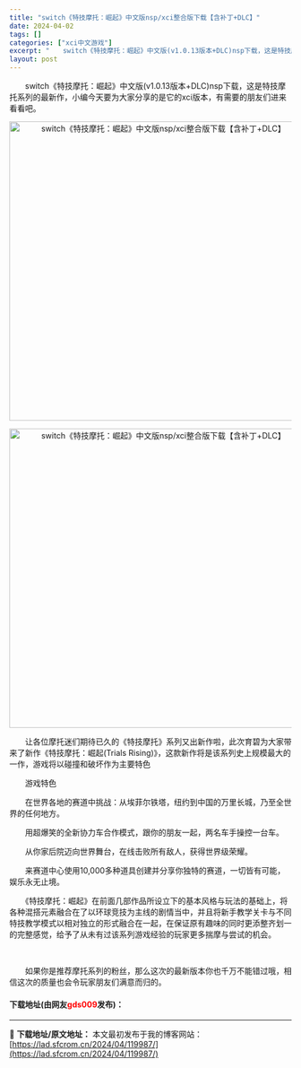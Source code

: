 ```yaml
---
title: "switch《特技摩托：崛起》中文版nsp/xci整合版下载【含补丁+DLC】"
date: 2024-04-02
tags: []
categories: ["xci中文游戏"]
excerpt: "　　switch《特技摩托：崛起》中文版(v1.0.13版本+DLC)nsp下载，这是特技摩托系列的最新作，小编今天要为大家分享的是它的xci版本，有需要的朋友们进来看看吧。 　　让各位摩托迷们期待已久的《特技摩托》系列又出新作啦，此次育碧为大家带来了新作《特技摩托：崛起(Trials Rising&hellip;"
layout: post
---
```


 <p>　　switch《特技摩托：崛起》中文版(v1.0.13版本+DLC)nsp下载，这是特技摩托系列的最新作，小编今天要为大家分享的是它的xci版本，有需要的朋友们进来看看吧。</p> <p align="center"><img align="" border="0" src="https://lad.sfcrom.cn/wp-content/uploads/2024/04/20240401_660b437034c3b.webp" width="534" alt="switch《特技摩托：崛起》中文版nsp/xci整合版下载【含补丁+DLC】" /></p> <p align="center"><img align="" border="0" src="https://lad.sfcrom.cn/wp-content/uploads/2024/04/20240401_660b4370964e4.webp" width="534" alt="switch《特技摩托：崛起》中文版nsp/xci整合版下载【含补丁+DLC】" /></p> <p>　　让各位摩托迷们期待已久的《特技摩托》系列又出新作啦，此次育碧为大家带来了新作《特技摩托：崛起(Trials Rising)》，这款新作将是该系列史上规模最大的一作，游戏将以碰撞和破坏作为主要特色</p> <p>　　游戏特色</p> <p>　　在世界各地的赛道中挑战：从埃菲尔铁塔，纽约到中国的万里长城，乃至全世界的任何地方。</p> <p>　　用超爆笑的全新协力车合作模式，跟你的朋友一起，两名车手操控一台车。</p> <p>　　从你家后院迈向世界舞台，在线击败所有敌人，获得世界级荣耀。</p> <p>　　来赛道中心使用10,000多种道具创建并分享你独特的赛道，一切皆有可能，娱乐永无止境。</p> <p>　　《特技摩托：崛起》在前面几部作品所设立下的基本风格与玩法的基础上，将各种混搭元素融合在了以环球竞技为主线的剧情当中，并且将新手教学关卡与不同特技教学模式以相对独立的形式融合在一起，在保证原有趣味的同时更添整齐划一的完整感觉，给予了从未有过该系列游戏经验的玩家更多揣摩与尝试的机会。</p> <p>&nbsp;</p> <p>　　如果你是推荐摩托系列的粉丝，那么这次的最新版本你也千万不能错过哦，相信这次的质量也会令玩家朋友们满意而归的。</p> <p><h4>下载地址(由网友<font color="red">gds009</font>发布)：</h4></p> 

---
📖 **下载地址/原文地址：** 本文最初发布于我的博客网站：[https://lad.sfcrom.cn/2024/04/119987/](https://lad.sfcrom.cn/2024/04/119987/)
